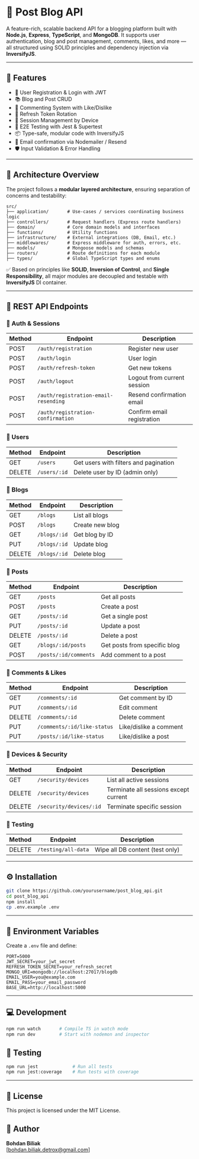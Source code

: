 # 📰 Post Blog API

A feature-rich, scalable backend API for a blogging platform built with **Node.js**, **Express**, **TypeScript**, and **MongoDB**. It supports user authentication, blog and post management, comments, likes, and more — all structured using SOLID principles and dependency injection via **InversifyJS**.

---

## 🚀 Features

- 🔐 User Registration & Login with JWT
- 📚 Blog and Post CRUD
- 💬 Commenting System with Like/Dislike
- 🔁 Refresh Token Rotation
- 📱 Session Management by Device
- 🧪 E2E Testing with Jest & Supertest
- 📦 Type-safe, modular code with InversifyJS
- 📧 Email confirmation via Nodemailer / Resend
- 🛡️ Input Validation & Error Handling

---

## 🧱 Architecture Overview

The project follows a **modular layered architecture**, ensuring separation of concerns and testability:

```
src/
├── application/       # Use-cases / services coordinating business logic
├── controllers/       # Request handlers (Express route handlers)
├── domain/            # Core domain models and interfaces
├── functions/         # Utility functions
├── infrastructure/    # External integrations (DB, Email, etc.)
├── middlewares/       # Express middleware for auth, errors, etc.
├── models/            # Mongoose models and schemas
├── routers/           # Route definitions for each module
├── types/             # Global TypeScript types and enums
```

✅ Based on principles like **SOLID**, **Inversion of Control**, and **Single Responsibility**, all major modules are decoupled and testable with **InversifyJS** DI container.

---

## 📌 REST API Endpoints

### 🔐 Auth & Sessions

| Method | Endpoint | Description |
|--------|----------|-------------|
| POST | `/auth/registration` | Register new user |
| POST | `/auth/login` | User login |
| POST | `/auth/refresh-token` | Get new tokens |
| POST | `/auth/logout` | Logout from current session |
| POST | `/auth/registration-email-resending` | Resend confirmation email |
| POST | `/auth/registration-confirmation` | Confirm email registration |

### 👤 Users

| Method | Endpoint | Description |
|--------|----------|-------------|
| GET | `/users` | Get users with filters and pagination |
| DELETE | `/users/:id` | Delete user by ID (admin only) |

### 📒 Blogs

| Method | Endpoint | Description |
|--------|----------|-------------|
| GET | `/blogs` | List all blogs |
| POST | `/blogs` | Create new blog |
| GET | `/blogs/:id` | Get blog by ID |
| PUT | `/blogs/:id` | Update blog |
| DELETE | `/blogs/:id` | Delete blog |

### 📝 Posts

| Method | Endpoint | Description |
|--------|----------|-------------|
| GET | `/posts` | Get all posts |
| POST | `/posts` | Create a post |
| GET | `/posts/:id` | Get a single post |
| PUT | `/posts/:id` | Update a post |
| DELETE | `/posts/:id` | Delete a post |
| GET | `/blogs/:id/posts` | Get posts from specific blog |
| POST | `/posts/:id/comments` | Add comment to a post |

### 💬 Comments & Likes

| Method | Endpoint | Description |
|--------|----------|-------------|
| GET | `/comments/:id` | Get comment by ID |
| PUT | `/comments/:id` | Edit comment |
| DELETE | `/comments/:id` | Delete comment |
| PUT | `/comments/:id/like-status` | Like/dislike a comment |
| PUT | `/posts/:id/like-status` | Like/dislike a post |

### 📱 Devices & Security

| Method | Endpoint | Description |
|--------|----------|-------------|
| GET | `/security/devices` | List all active sessions |
| DELETE | `/security/devices` | Terminate all sessions except current |
| DELETE | `/security/devices/:id` | Terminate specific session |

### 🧪 Testing

| Method | Endpoint | Description |
|--------|----------|-------------|
| DELETE | `/testing/all-data` | Wipe all DB content (test only) |

---

## ⚙️ Installation

```bash
git clone https://github.com/yourusername/post_blog_api.git
cd post_blog_api
npm install
cp .env.example .env
```

---

## 🧾 Environment Variables

Create a `.env` file and define:

```env
PORT=5000
JWT_SECRET=your_jwt_secret
REFRESH_TOKEN_SECRET=your_refresh_secret
MONGO_URI=mongodb://localhost:27017/blogdb
EMAIL_USER=you@example.com
EMAIL_PASS=your_email_password
BASE_URL=http://localhost:5000
```

---

## 💻 Development

```bash
npm run watch       # Compile TS in watch mode
npm run dev         # Start with nodemon and inspector
```

## 🧪 Testing

```bash
npm run jest             # Run all tests
npm run jest:coverage    # Run tests with coverage
```

---

## 📃 License

This project is licensed under the MIT License.

## 👤 Author

**Bohdan Biliak**  
[bohdan.biliak.detrox@gmail.com]
